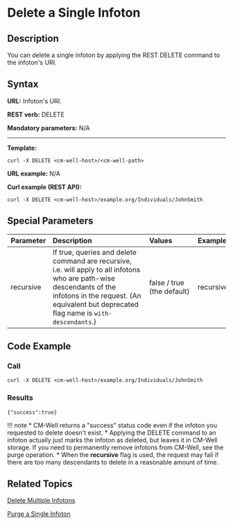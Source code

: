 # Delete a Single Infoton

## Description

You can delete a single infoton by applying the REST DELETE command to the infoton's URI.

## Syntax

**URL:** Infoton's URI.

**REST verb:** DELETE

**Mandatory parameters:** N/A

----------

**Template:**

```
curl -X DELETE <cm-well-host>/<cm-well-path>
```

**URL example:** N/A

**Curl example (REST API):**

```
curl -X DELETE <cm-well-host>/example.org/Individuals/JohnSmith
```

## Special Parameters

Parameter | Description&nbsp;&nbsp;&nbsp;&nbsp;&nbsp;&nbsp;&nbsp;&nbsp;&nbsp;&nbsp;&nbsp;&nbsp;&nbsp;&nbsp;&nbsp;&nbsp;&nbsp;&nbsp;&nbsp;&nbsp;&nbsp;&nbsp;&nbsp;&nbsp;&nbsp;&nbsp;&nbsp; | Values&nbsp;&nbsp;&nbsp;&nbsp;&nbsp;&nbsp;&nbsp;&nbsp;&nbsp;&nbsp; | Example | Reference
:----------|:-----------------------|:--------|:---------|:----------
recursive | If true, queries and delete command are recursive, i.e. will apply to all infotons who are path-wise descendants of the infotons in the request. (An equivalent but deprecated flag name is `with-descendants`.) | false / true (the default) | recursive=true | N/A

## Code Example

### Call

```
curl -X DELETE <cm-well-host>/example.org/Individuals/JohnSmith
```

### Results

```
{"success":true}
```

!!! note
	* CM-Well returns a "success" status code even if the infoton you requested to delete doesn't exist.
	* Applying the DELETE command to an infoton actually just marks the infoton as deleted, but leaves it in CM-Well storage. If you need to permanently remove infotons from CM-Well, see the purge operation.
	* When the **recursive** flag is used, the request may fail if there are too many descendants to delete in a reasonable amount of time.

## Related Topics

[Delete Multiple Infotons](API.Update.DeleteMultipleInfotons.md)

[Purge a Single Infoton](API.Update.Purge.md) 



